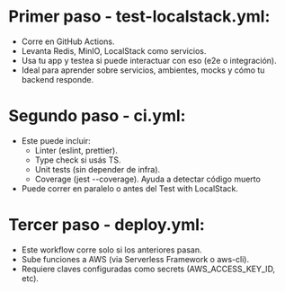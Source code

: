# Primer paso - test-localstack.yml:

- Corre en GitHub Actions.
- Levanta Redis, MinIO, LocalStack como servicios.
- Usa tu app y testea si puede interactuar con eso (e2e o integración).
- Ideal para aprender sobre servicios, ambientes, mocks y cómo tu backend responde.

# Segundo paso - ci.yml:

- Este puede incluir:
  - Linter (eslint, prettier).
  - Type check si usás TS.
  - Unit tests (sin depender de infra).
  - Coverage (jest --coverage). Ayuda a detectar código muerto
- Puede correr en paralelo o antes del Test with LocalStack.

# Tercer paso - deploy.yml:

- Este workflow corre solo si los anteriores pasan.
- Sube funciones a AWS (via Serverless Framework o aws-cli).
- Requiere claves configuradas como secrets (AWS_ACCESS_KEY_ID, etc).
